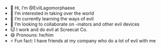- 👋 Hi, I’m @EvilLagomorphaexe
- 👀 I’m interested in taking over the world
- 🌱 I’m currently learning the ways of evil
- 💞️ I’m looking to collaborate on -inators and other evil devices
- 🐱 I work and do evil at Screecat Co.
- 😄 Pronouns: he/him
- ⚡ Fun fact: I have friends at my company who do a lot of evil with me

<!---
EvilLagomorphaexe/EvilLagomorphaexe is a ✨ special ✨ repository because its `README.md` (this file) appears on your GitHub profile.
You can click the Preview link to take a look at your changes.
--->
